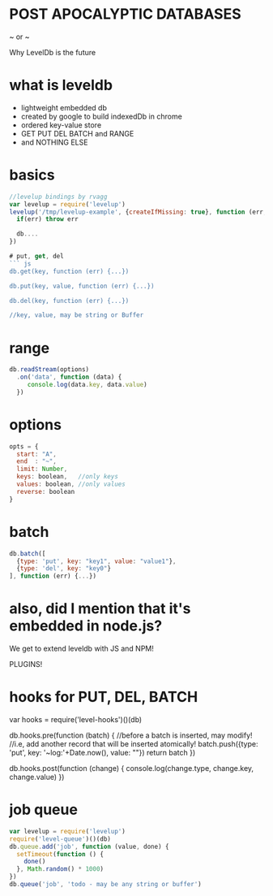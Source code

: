 # POST APOCALYPTIC DATABASES

~ or ~

Why LevelDb is the future

# what is leveldb

* lightweight embedded db
* created by google to build indexedDb in chrome
* ordered key-value store
* GET PUT DEL BATCH and RANGE
* and NOTHING ELSE

# basics
``` js
//levelup bindings by rvagg
var levelup = require('levelup')
levelup('/tmp/levelup-example', {createIfMissing: true}, function (err, db) {
  if(err) throw err

  db....
})

# put, get, del
``` js
db.get(key, function (err) {...})

db.put(key, value, function (err) {...})

db.del(key, function (err) {...})

//key, value, may be string or Buffer
```

# range

``` js
db.readStream(options)
  .on('data', function (data) {
     console.log(data.key, data.value)
  })
```

# options
``` js
opts = {
  start: "A",
  end  : "~",
  limit: Number,
  keys: boolean,   //only keys
  values: boolean, //only values
  reverse: boolean
}
```

# batch

``` js
db.batch([
  {type: 'put', key: "key1", value: "value1"},
  {type: 'del', key: "key0"}
], function (err) {...})
```

# also, did I mention that it's embedded in node.js?

We get to extend leveldb with JS and NPM!

PLUGINS!

# hooks for PUT, DEL, BATCH

var hooks = require('level-hooks')()(db)

db.hooks.pre(function (batch) {
  //before a batch is inserted, may modify!
  //i.e, add another record that will be inserted atomically!
  batch.push({type: 'put', key: '~log:'+Date.now(), value: ""})
  return batch
})

db.hooks.post(function (change) {
  console.log(change.type, change.key, change.value)
})

# job queue
``` js
var levelup = require('levelup')
require('level-queue')()(db)
db.queue.add('job', function (value, done) {
  setTimeout(function () {
    done()
  }, Math.random() * 1000)
})
db.queue('job', 'todo - may be any string or buffer')
```



